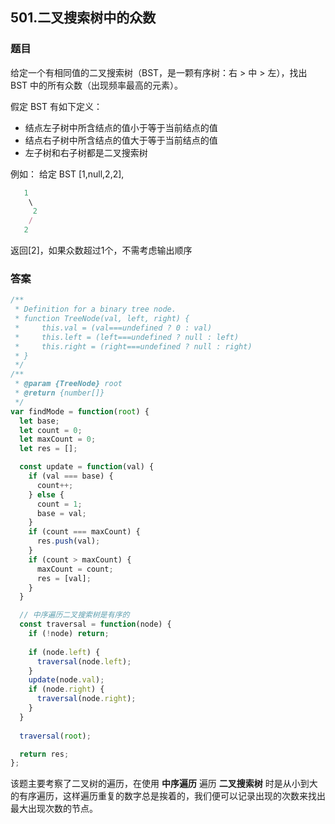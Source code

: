 ## 501.二叉搜索树中的众数
### 题目
给定一个有相同值的二叉搜索树（BST，是一颗有序树：右 > 中 > 左），找出 BST 中的所有众数（出现频率最高的元素）。

假定 BST 有如下定义：
+ 结点左子树中所含结点的值小于等于当前结点的值
+ 结点右子树中所含结点的值大于等于当前结点的值
+ 左子树和右子树都是二叉搜索树

例如：
给定 BST [1,null,2,2],
```js
   1
    \
     2
    /
   2
```
返回[2]，如果众数超过1个，不需考虑输出顺序
### 答案
```js
/**
 * Definition for a binary tree node.
 * function TreeNode(val, left, right) {
 *     this.val = (val===undefined ? 0 : val)
 *     this.left = (left===undefined ? null : left)
 *     this.right = (right===undefined ? null : right)
 * }
 */
/**
 * @param {TreeNode} root
 * @return {number[]}
 */
var findMode = function(root) {
  let base;
  let count = 0;
  let maxCount = 0;
  let res = [];

  const update = function(val) {
    if (val === base) {
      count++;
    } else {
      count = 1;
      base = val;
    }
    if (count === maxCount) {
      res.push(val);
    }
    if (count > maxCount) {
      maxCount = count;
      res = [val];
    }
  }

  // 中序遍历二叉搜索树是有序的
  const traversal = function(node) {
    if (!node) return;
    
    if (node.left) {
      traversal(node.left);
    }
    update(node.val);
    if (node.right) {
      traversal(node.right);
    }
  }
  
  traversal(root);

  return res;
};
```
该题主要考察了二叉树的遍历，在使用 **中序遍历** 遍历 **二叉搜索树** 时是从小到大的有序遍历，这样遍历重复的数字总是挨着的，我们便可以记录出现的次数来找出最大出现次数的节点。